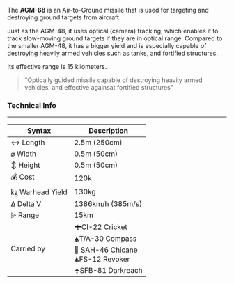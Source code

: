 The **AGM-68** is an Air-to-Ground missile that is used for targeting and destroying ground targets from aircraft. 

Just as the AGM-48, it uses optical (camera) tracking, which enables it to track slow-moving ground targets if they are in optical range. Compared to the smaller AGM-48, it has a bigger yield and is especially capable of destroying heavily armed vehicles such as tanks, and fortified structures.

Its effective range is 15 kilometers.

> "Optically guided missile capable of destroying heavily armed vehicles, and effective againsat fortified structures"


<span class="firstColumn">

### Technical Info
---

| Syntax       | Description |
| -----------  | ----------- |
| ↔ Length       | 2.5m (250cm)       |
| ⌀ Width        | 0.5m (50cm)       |
| ↕ Height       | 0.5m (50cm)       |
| 💰 Cost         | 120k        |
| ㎏ Warhead Yield| 130kg       |
| Δ Delta V      | 1386km/h (385m/s)       |
| ⩥ Range        | 15km       |
| Carried by      | 🛨CI-22 Cricket<br>🛦T/A-30 Compass<br>🚁 SAH-46 Chicane<br>🛦FS-12 Revoker<br>🛧SFB-81 Darkreach      |

</span>